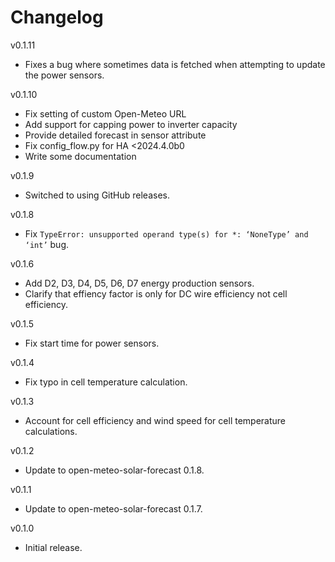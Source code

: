 # Changelog

v0.1.11

- Fixes a bug where sometimes data is fetched when attempting to update the power sensors.

v0.1.10

- Fix setting of custom Open-Meteo URL
- Add support for capping power to inverter capacity
- Provide detailed forecast in sensor attribute
- Fix config_flow.py for HA <2024.4.0b0
- Write some documentation

v0.1.9

- Switched to using GitHub releases.

v0.1.8

- Fix `TypeError: unsupported operand type(s) for *: ‘NoneType’ and ‘int’` bug.

v0.1.6

- Add D2, D3, D4, D5, D6, D7 energy production sensors.
- Clarify that effiency factor is only for DC wire efficiency not cell efficiency.

v0.1.5

- Fix start time for power sensors.

v0.1.4

- Fix typo in cell temperature calculation.

v0.1.3

- Account for cell efficiency and wind speed for cell temperature calculations.

v0.1.2

- Update to open-meteo-solar-forecast 0.1.8.

v0.1.1

- Update to open-meteo-solar-forecast 0.1.7.

v0.1.0

- Initial release.
